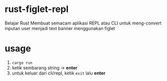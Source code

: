 # rust-figlet-repl

Belajar Rust
Membuat semacam aplikasi REPL atau CLI untuk meng-convert inputan user menjadi text banner menggunakan figlet

# usage
1. `cargo run`
2. ketik sembarang string -> **enter**
3. untuk keluar dari cli/repl, ketik `exit` lalu **enter** 
